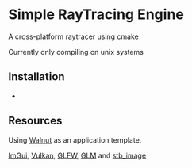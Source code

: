 # Simple RayTracing Engine

A cross-platform raytracer using cmake

Currently only compiling on unix systems

## Installation
-

## Resources
Using [Walnut](https://github.com/TheCherno/Walnut) as an application template. 

[ImGui](https://github.com/thegeeko/imgui), [Vulkan](https://www.vulkan.org/), [GLFW](https://github.com/glfw/glfw), [GLM](https://github.com/g-truc/glm) and [stb_image](https://github.com/nothings/stb) 
